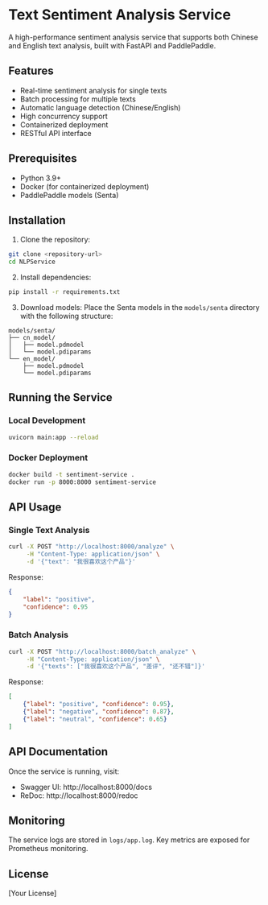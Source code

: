 # Text Sentiment Analysis Service

A high-performance sentiment analysis service that supports both Chinese and English text analysis, built with FastAPI and PaddlePaddle.

## Features

- Real-time sentiment analysis for single texts
- Batch processing for multiple texts
- Automatic language detection (Chinese/English)
- High concurrency support
- Containerized deployment
- RESTful API interface

## Prerequisites

- Python 3.9+
- Docker (for containerized deployment)
- PaddlePaddle models (Senta)

## Installation

1. Clone the repository:
```bash
git clone <repository-url>
cd NLPService
```

2. Install dependencies:
```bash
pip install -r requirements.txt
```

3. Download models:
Place the Senta models in the `models/senta` directory with the following structure:
```
models/senta/
├── cn_model/
│   ├── model.pdmodel
│   └── model.pdiparams
└── en_model/
    ├── model.pdmodel
    └── model.pdiparams
```

## Running the Service

### Local Development

```bash
uvicorn main:app --reload
```

### Docker Deployment

```bash
docker build -t sentiment-service .
docker run -p 8000:8000 sentiment-service
```

## API Usage

### Single Text Analysis

```bash
curl -X POST "http://localhost:8000/analyze" \
     -H "Content-Type: application/json" \
     -d '{"text": "我很喜欢这个产品"}'
```

Response:
```json
{
    "label": "positive",
    "confidence": 0.95
}
```

### Batch Analysis

```bash
curl -X POST "http://localhost:8000/batch_analyze" \
     -H "Content-Type: application/json" \
     -d '{"texts": ["我很喜欢这个产品", "差评", "还不错"]}'
```

Response:
```json
[
    {"label": "positive", "confidence": 0.95},
    {"label": "negative", "confidence": 0.87},
    {"label": "neutral", "confidence": 0.65}
]
```

## API Documentation

Once the service is running, visit:
- Swagger UI: http://localhost:8000/docs
- ReDoc: http://localhost:8000/redoc

## Monitoring

The service logs are stored in `logs/app.log`. Key metrics are exposed for Prometheus monitoring.

## License

[Your License] 